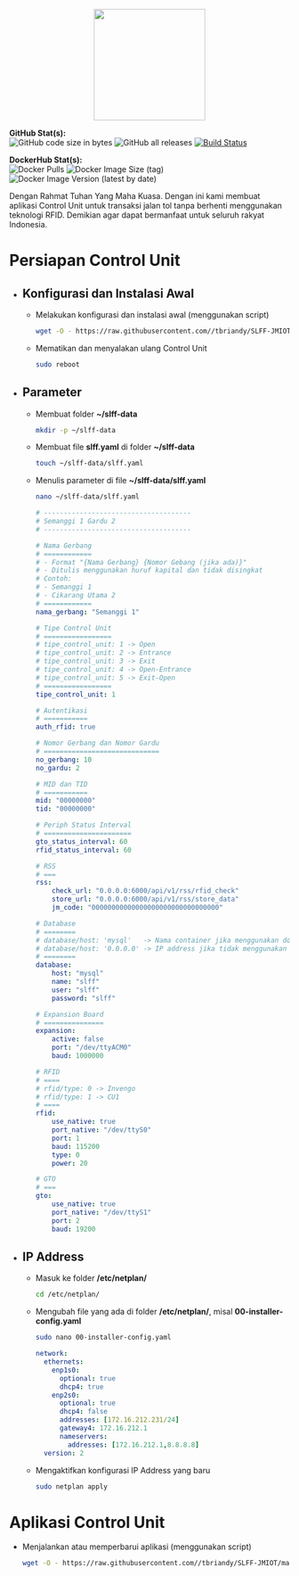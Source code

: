 <p align="center">
    <img src="https://i.imgur.com/S8pm7jM.png" width="200" height="200">
</p>

**GitHub Stat(s):**  
![GitHub code size in bytes](https://img.shields.io/github/languages/code-size//tbriandy/SLFF-JMIOT?logo=github) ![GitHub all releases](https://img.shields.io/github/downloads//tbriandy/SLFF-JMIOT/total?logo=github) [![Build Status](https://img.shields.io/endpoint.svg?url=https%3A%2F%2Factions-badge.atrox.dev%2Fprotanjung%2Fslff-app-docker%2Fbadge%3Fref%3Dmain&style=flat)](https://actions-badge.atrox.dev//tbriandy/SLFF-JMIOT/goto?ref=main)

**DockerHub Stat(s):**  
![Docker Pulls](https://img.shields.io/docker/pulls//tbriandy/SLFF-JMIOT?logo=docker) ![Docker Image Size (tag)](https://img.shields.io/docker/image-size//tbriandy/SLFF-JMIOT/latest?logo=docker) ![Docker Image Version (latest by date)](https://img.shields.io/docker/v//tbriandy/SLFF-JMIOT?arch=amd64&logo=docker&sort=date)

Dengan Rahmat Tuhan Yang Maha Kuasa. Dengan ini kami membuat aplikasi Control Unit untuk transaksi jalan tol tanpa berhenti menggunakan teknologi RFID. Demikian agar dapat bermanfaat untuk seluruh rakyat Indonesia.

# Persiapan Control Unit
- ## Konfigurasi dan Instalasi Awal
  - Melakukan konfigurasi dan instalasi awal (menggunakan script)
    ```bash
    wget -O - https://raw.githubusercontent.com//tbriandy/SLFF-JMIOT/main/slff_prepare.sh | bash
    ```
  - Mematikan dan menyalakan ulang Control Unit
    ```bash
    sudo reboot
    ```
- ## Parameter
  - Membuat folder **~/slff-data**
      ```bash
      mkdir -p ~/slff-data
      ```
  - Membuat file **slff.yaml** di folder **~/slff-data**
      ```bash
      touch ~/slff-data/slff.yaml
      ```
  - Menulis parameter di file **~/slff-data/slff.yaml**
      ```bash
      nano ~/slff-data/slff.yaml
      ```
      ```yaml
      # -------------------------------------
      # Semanggi 1 Gardu 2
      # -------------------------------------

      # Nama Gerbang
      # ============
      # - Format "{Nama Gerbang} {Nomor Gebang (jika ada)}"
      # - Ditulis menggunakan huruf kapital dan tidak disingkat
      # Contoh:
      # - Semanggi 1
      # - Cikarang Utama 2
      # ============
      nama_gerbang: "Semanggi 1"

      # Tipe Control Unit
      # =================
      # tipe_control_unit: 1 -> Open
      # tipe_control_unit: 2 -> Entrance
      # tipe_control_unit: 3 -> Exit
      # tipe_control_unit: 4 -> Open-Entrance
      # tipe_control_unit: 5 -> Exit-Open
      # =================
      tipe_control_unit: 1

      # Autentikasi
      # ===========
      auth_rfid: true

      # Nomor Gerbang dan Nomor Gardu
      # =============================
      no_gerbang: 10
      no_gardu: 2

      # MID dan TID
      # ===========
      mid: "00000000"
      tid: "00000000"

      # Periph Status Interval
      # ======================
      gto_status_interval: 60
      rfid_status_interval: 60

      # RSS
      # ===
      rss:
          check_url: "0.0.0.0:6000/api/v1/rss/rfid_check"
          store_url: "0.0.0.0:6000/api/v1/rss/store_data"
          jm_code: "00000000000000000000000000000000"

      # Database
      # ========
      # database/host: 'mysql'   -> Nama container jika menggunakan docker
      # database/host: '0.0.0.0' -> IP address jika tidak menggunakan docker
      # ========
      database:
          host: "mysql"
          name: "slff"
          user: "slff"
          password: "slff"

      # Expansion Board
      # ===============
      expansion:
          active: false
          port: "/dev/ttyACM0"
          baud: 1000000

      # RFID
      # ====
      # rfid/type: 0 -> Invengo
      # rfid/type: 1 -> CU1
      # ====
      rfid:
          use_native: true
          port_native: "/dev/ttyS0"
          port: 1
          baud: 115200
          type: 0
          power: 20

      # GTO
      # ===
      gto:
          use_native: true
          port_native: "/dev/ttyS1"
          port: 2
          baud: 19200
      ```
- ## IP Address
  - Masuk ke folder **/etc/netplan/**
    ```bash
    cd /etc/netplan/
    ```
  - Mengubah file yang ada di folder **/etc/netplan/**, misal **00-installer-config.yaml**
    ```bash
    sudo nano 00-installer-config.yaml
    ```
    ```yaml
    network:
      ethernets:
        enp1s0:
          optional: true
          dhcp4: true
        enp2s0:
          optional: true
          dhcp4: false
          addresses: [172.16.212.231/24]
          gateway4: 172.16.212.1
          nameservers:
            addresses: [172.16.212.1,8.8.8.8]
      version: 2
    ```
  - Mengaktifkan konfigurasi IP Address yang baru
    ```bash
    sudo netplan apply
    ```
# Aplikasi Control Unit
- Menjalankan atau memperbarui aplikasi (menggunakan script)
  ```bash
  wget -O - https://raw.githubusercontent.com//tbriandy/SLFF-JMIOT/main/slff_start_or_update.sh | bash
  ```